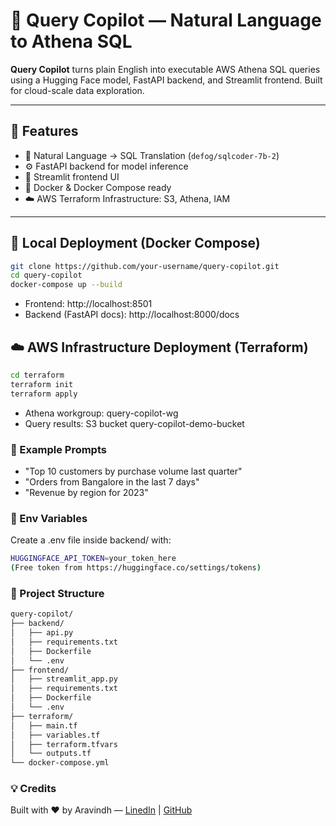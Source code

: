 # 🧠 Query Copilot — Natural Language to Athena SQL

**Query Copilot** turns plain English into executable AWS Athena SQL queries using a Hugging Face model, FastAPI backend, and Streamlit frontend. Built for cloud-scale data exploration.

---

## 🚀 Features

- 🧠 Natural Language → SQL Translation (`defog/sqlcoder-7b-2`)
- ⚙️ FastAPI backend for model inference
- 🎨 Streamlit frontend UI
- 🐳 Docker & Docker Compose ready
- ☁️ AWS Terraform Infrastructure: S3, Athena, IAM

---

## 🧪 Local Deployment (Docker Compose)

```bash
git clone https://github.com/your-username/query-copilot.git
cd query-copilot
docker-compose up --build
```

- Frontend: http://localhost:8501
- Backend (FastAPI docs): http://localhost:8000/docs

## ☁️ AWS Infrastructure Deployment (Terraform)
```bash
cd terraform
terraform init
terraform apply
```

- Athena workgroup: query-copilot-wg
- Query results: S3 bucket query-copilot-demo-bucket

### 📝 Example Prompts
- "Top 10 customers by purchase volume last quarter"
- "Orders from Bangalore in the last 7 days"
- "Revenue by region for 2023"

### 🔐 Env Variables
Create a .env file inside backend/ with:
```bash
HUGGINGFACE_API_TOKEN=your_token_here
(Free token from https://huggingface.co/settings/tokens)
```

### 📁 Project Structure
```bash
query-copilot/
├── backend/
│   ├── api.py
│   ├── requirements.txt
│   ├── Dockerfile
│   └── .env
├── frontend/
│   ├── streamlit_app.py
│   ├── requirements.txt
│   ├── Dockerfile
│   └── .env
├── terraform/
│   ├── main.tf
│   ├── variables.tf
│   ├── terraform.tfvars
│   └── outputs.tf
└── docker-compose.yml
```

### 💡 Credits
Built with ❤️ by Aravindh — [LinedIn](https://www.linkedin.com/in/aravindhkumar-m1997/) | [GitHub](https://github.com/aravindhm97)


